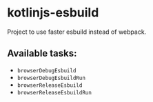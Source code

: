 # kotlinjs-esbuild

Project to use faster esbuild instead of webpack.

## Available tasks:
* `browserDebugEsbuild`
* `browserDebugEsbuildRun`
* `browserReleaseEsbuild`
* `browserReleaseEsbuildRun`